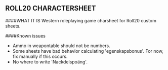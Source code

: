 ROLL20 CHARACTERSHEET
----------------------
####WHAT IT IS
Western roleplaying game charsheet for Roll20 custom sheets.

####Known issues
* Ammo in weapontable should not be numbers.
* Some sheets have bad behavior calculating 'egenskapsbonus'. For now, fix manually if this occurs.
* No where to write 'Nackdelspoäng'.
